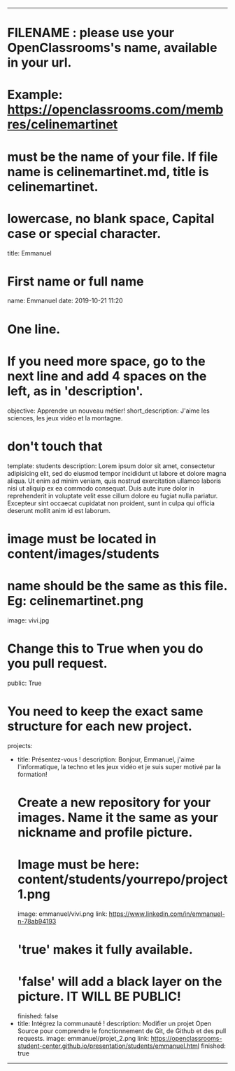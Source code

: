 ---

# FILENAME : please use your OpenClassrooms's name, available in your url.
# Example: https://openclassrooms.com/membres/celinemartinet
# must be the name of your file. If file name is celinemartinet.md, title is celinemartinet.
# lowercase, no blank space, Capital case or special character.
title: Emmanuel

# First name or full name
name: Emmanuel
date: 2019-10-21 11:20

# One line.
# If you need more space, go to the next line and add 4 spaces on the left, as in 'description'.
objective: Apprendre un nouveau métier!
short_description: J'aime les sciences, les jeux vidéo et la montagne.

# don't touch that
template: students
description:
    Lorem ipsum dolor sit amet, consectetur adipisicing elit, sed do eiusmod
    tempor incididunt ut labore et dolore magna aliqua. Ut enim ad minim veniam,
    quis nostrud exercitation ullamco laboris nisi ut aliquip ex ea commodo
    consequat. Duis aute irure dolor in reprehenderit in voluptate velit esse
    cillum dolore eu fugiat nulla pariatur. Excepteur sint occaecat cupidatat non
    proident, sunt in culpa qui officia deserunt mollit anim id est laborum.

# image must be located in content/images/students
# name should be the same as this file. Eg: celinemartinet.png
image: vivi.jpg

# Change this to True when you do you pull request.
public: True

# You need to keep the exact same structure for each new project.
projects:
  - title: Présentez-vous !
    description: Bonjour, Emmanuel, j'aime l'informatique, la techno et les jeux vidéo et je suis 
    super motivé par la formation!
    # Create a new repository for your images. Name it the same as your nickname and profile picture.
    # Image must be here: content/students/yourrepo/project1.png
    image: emmanuel/vivi.png
    link: https://www.linkedin.com/in/emmanuel-n-78ab94193
    # 'true' makes it fully available.
    # 'false' will add a black layer on the picture. IT WILL BE PUBLIC!
    finished: false
  - title: Intégrez la communauté !
    description: Modifier un projet Open Source pour comprendre le fonctionnement de Git, de Github et des pull requests. 
    image: emmanuel/projet_2.png
    link: https://openclassrooms-student-center.github.io/presentation/students/emmanuel.html
    finished: true
	
---